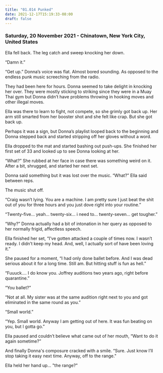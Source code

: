 ```yaml
---
title: "01.014 Punked"
date: 2021-12-17T15:19:33-08:00
draft: false
---
```

### Saturday, 20 November 2021 - Chinatown, New York City, United States

Ella fell back. The leg catch and sweep knocking her down.

“Damn it.” 

“Get up.” Donna’s voice was flat. Almost bored sounding. As opposed to the endless punk music screeching from the radio. 

They had been here for hours.  Donna seemed to take delight in knocking her over.  They were mostly sticking to striking since they were in a Muay Thai gym but Donna didn’t have problems throwing in hooking moves and other illegal moves. 

Ella was there to learn to fight, not compete, so she grimly got back up. Her arm still smarted from her booster shot and she felt like crap. But she got back up. 

Perhaps it was a sign, but Donna’s playlist looped back to the beginning and Donna stepped back and started stripping off her gloves without a word. 

Ella dropped to the mat and started bashing out push-ups. She finished her first set of 33 and looked up to see Donna looking at her. 

“What?” She rubbed at her face in case there was something weird on it. After a bit, shrugged, and started her next set. 

Donna said something but it was lost over the music. “What?” Ella said between reps. 

The music shut off. 

“Craig wasn’t lying. You are a machine. I am pretty sure I just beat the shit out of you for three hours and you just dove right into your routine.”

“Twenty-five… yeah… twenty-six… i need to… twenty-seven… get tougher.”

“Why?” Donna actually had a bit of intonation in her query as opposed to her normally frigid, affectless speech. 

Ella finished her set, “I’ve gotten attacked a couple of times now. I wasn’t ready. I didn’t keep my head. And, well, I actually sort of have been loving it.”

She paused for a moment, “I had only done ballet before. And I was dead serious about it for a long time. Still am. But hitting stuff is fun as hell.”

“Fuuuck…. I do know you.  Joffrey auditions two years ago, right before quarantine.”

“You ballet?” 

“Not at all. My sister was at the same audition right next to you and got eliminated in the same round as you.” 

“Small world.”

“Yep. Small world. Anyway I am getting out of here. It was fun beating on you, but I gotta go.”

Ella paused and couldn’t believe what came out of her mouth, “Want to do it again sometime?”

And finally Donna's composure cracked with a smile. “Sure. Just know I’ll stop taking it easy next time. Anyway, off to the range."

Ella held her hand up... "the range?"

